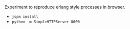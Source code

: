 Experiment to reproduce erlang style processes in browser.

* `jspm install`
* `python -m SimpleHTTPServer 8000`